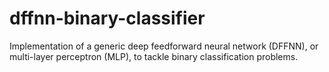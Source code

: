 # dffnn-binary-classifier
Implementation of a generic deep feedforward neural network (DFFNN), or multi-layer perceptron (MLP), to tackle binary classification problems.

